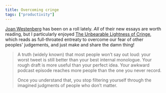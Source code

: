 ```yaml
---
title: Overcoming cringe
tags: ["productivity"]
---
```


[Joan Westenberg](https://www.joanwestenberg.com) has been on a roll lately. *All* of their new essays are worth reading, but I particularly enjoyed [The Unbearable Lightness of Cringe](https://www.joanwestenberg.com/p/the-unbearable-lightness-of-cringe-ca057ebf7129989f), which reads as full-throated entreaty to overcome our fear of other peoples' judgements, and just make and share the damn thing!

> A truth (widely known) that most people won’t say out loud: your worst tweet is still better than your best internal monologue. Your rough draft is more useful than your perfect idea. Your awkward podcast episode reaches more people than the one you never record.
>
>Once you understand that, you stop filtering yourself through the imagined judgments of people who don’t matter.